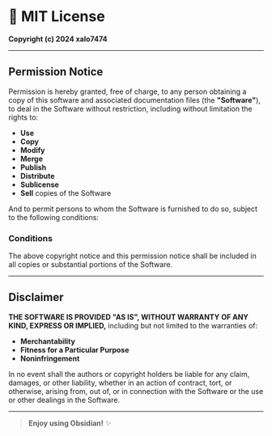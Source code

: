 # 📝 MIT License

**Copyright (c) 2024 xalo7474**

---

## Permission Notice

Permission is hereby granted, free of charge, to any person obtaining a copy of this software and associated documentation files (the **"Software"**), to deal in the Software without restriction, including without limitation the rights to:

- **Use**
- **Copy**
- **Modify**
- **Merge**
- **Publish**
- **Distribute**
- **Sublicense**
- **Sell** copies of the Software

And to permit persons to whom the Software is furnished to do so, subject to the following conditions:

### Conditions

The above copyright notice and this permission notice shall be included in all copies or substantial portions of the Software.

---

## Disclaimer

**THE SOFTWARE IS PROVIDED "AS IS", WITHOUT WARRANTY OF ANY KIND, EXPRESS OR IMPLIED,** including but not limited to the warranties of:

- **Merchantability**
- **Fitness for a Particular Purpose**
- **Noninfringement**

In no event shall the authors or copyright holders be liable for any claim, damages, or other liability, whether in an action of contract, tort, or otherwise, arising from, out of, or in connection with the Software or the use or other dealings in the Software.

---

> **Enjoy using Obsidian!** ✨
